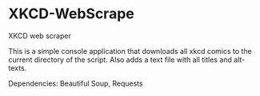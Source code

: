 # XKCD-WebScrape
XKCD web scraper

This is a simple console application that downloads all xkcd comics to the current directory of the script.  Also adds
a text file with all titles and alt-texts.


Dependencies:
  Beautiful Soup,
  Requests
